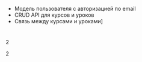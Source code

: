 - Модель пользователя с авторизацией по email
- CRUD API для курсов и уроков
- Связь между курсами и уроками]

#
2

2